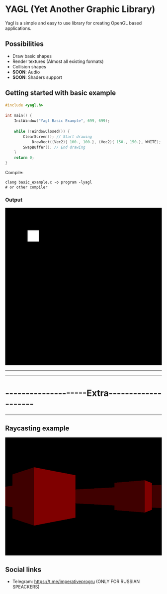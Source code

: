 # YAGL (Yet Another Graphic Library)

Yagl is a simple and easy to use library for creating OpenGL based applications.

## Possibilities
 - Draw basic shapes
 - Render textures (Almost all existing formats)
 - Collision shapes
 - **SOON**: Audio
 - **SOON**: Shaders support

## Getting started with basic example
```C
#include <yagl.h>

int main() {
    InitWindow("Yagl Basic Example", 699, 699);

    while (!WindowClosed()) {
        ClearScreen(); // Start drawing
            DrawRect((Vec2){ 100., 100.}, (Vec2){ 150., 150.}, WHITE);
        SwapBuffer(); // End drawing
    }
    return 0;
}
```
Compile:
```shell
clang basic_example.c -o program -lyagl
# or other compiler
```
### Output
![basic example](assets/yagl_basic_example.png)

-----------------------------------------------
-----------------------------------------------
# --------------------Extra--------------------
-----------------------------------------------

## Raycasting example
![raycasting](assets/raycasting_example.png)

## Social links
 - Telegram: https://t.me/imperativeprogru (ONLY FOR RUSSIAN SPEACKERS)
